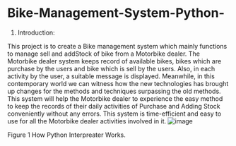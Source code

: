 # Bike-Management-System-Python-

 1.  Introduction: 
 
This project is to create a Bike management system which mainly functions to manage sell and addStock of bike from a Motorbike dealer. The Motorbike dealer system keeps record of available bikes, bikes which are  purchase  by the users and bike which is sell by the users. Also, in each activity by the user, a suitable message is displayed.   Meanwhile, in this contemporary world we can witness how the new technologies has brought up changes for the methods and techniques surpassing the old methods. This system will help the Motorbike dealer to experience the easy method to keep the records of their daily activities of Purchase and Adding Stock conveniently without any errors. This system is time-efficient and easy to use for all the Motorbike dealer activities involved in it. 
 ![image](https://github.com/baralankit111/Bike-Management-System-Python-/assets/128990465/39698c58-85e0-425a-9c9c-0fff290589f2)

Figure 1 How Python Interpreater Works. 



